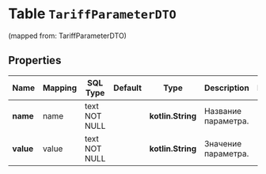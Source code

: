 
# Table `TariffParameterDTO`
(mapped from: TariffParameterDTO)

## Properties
Name | Mapping | SQL Type | Default | Type | Description | Notes
---- | ------- | -------- | ------- | ---- | ----------- | -----
**name** | name | text NOT NULL |  | **kotlin.String** | Название параметра. | 
**value** | value | text NOT NULL |  | **kotlin.String** | Значение параметра. | 




